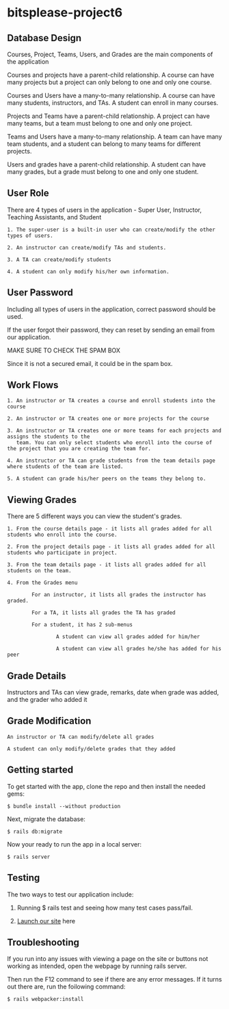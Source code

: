 # bitsplease-project6

## Database Design

Courses, Project, Teams, Users, and Grades are the main components of the application

Courses and projects have a parent-child relationship. A course can have many projects but a project 
can only belong to one and only one course.

Courses and Users have a many-to-many relationship. A course can have many students, instructors, and TAs. A student can enroll in many courses.

Projects and Teams have a parent-child relationship. A project can have many teams, but a team must belong to one and only one project.

Teams and Users have a many-to-many relationship. A team can have many team students, and a student can belong to many teams for different projects.

Users and grades have a parent-child relationship. A student can have many grades, but a grade must belong to one and only one student.

## User Role
There are 4 types of users in the application - Super User, Instructor, Teaching Assistants, and Student
    
    1. The super-user is a built-in user who can create/modify the other types of users.

    2. An instructor can create/modify TAs and students.

    3. A TA can create/modify students

    4. A student can only modify his/her own information.

## User Password
Including all types of users in the application, correct password should be used.

If the user forgot their password, they can reset by sending an email from our application.

MAKE SURE TO CHECK THE SPAM BOX    

Since it is not a secured email, it could be in the spam box.  

## Work Flows
    1. An instructor or TA creates a course and enroll students into the course

    2. An instructor or TA creates one or more projects for the course

    3. An instructor or TA creates one or more teams for each projects and assigns the students to the
       team. You can only select students who enroll into the course of the project that you are creating the team for.

    4. An instructor or TA can grade students from the team details page where students of the team are listed.
    
    5. A student can grade his/her peers on the teams they belong to.

## Viewing Grades
There are 5 different ways you can view the student's grades.

    1. From the course details page - it lists all grades added for all students who enroll into the course.

    2. From the project details page - it lists all grades added for all students who participate in project.

    3. From the team details page - it lists all grades added for all students on the team.

    4. From the Grades menu

            For an instructor, it lists all grades the instructor has graded.

            For a TA, it lists all grades the TA has graded

            For a student, it has 2 sub-menus

                    A student can view all grades added for him/her

                    A student can view all grades he/she has added for his peer

## Grade Details 
Instructors and TAs can view grade, remarks, date when grade was added, and the grader who added it

## Grade Modification
    An instructor or TA can modify/delete all grades

    A student can only modify/delete grades that they added

## Getting started

To get started with the app, clone the repo and then install the needed gems:

```
$ bundle install --without production
```

Next, migrate the database:

```
$ rails db:migrate
```

Now your ready to run the app in a local server:

```
$ rails server
```

## Testing

The two ways to test our application include:


1. Running $ rails test and seeing how many test cases pass/fail.

2. [Launch our site](https://bits-please-team.herokuapp.com) here


## Troubleshooting
If you run into any issues with viewing a page on the site or buttons not working as intended, open the webpage by running rails server. 

Then run the F12 command to see if there are any error messages. If it turns out there are, run the foilowing command:

```
$ rails webpacker:install
```
